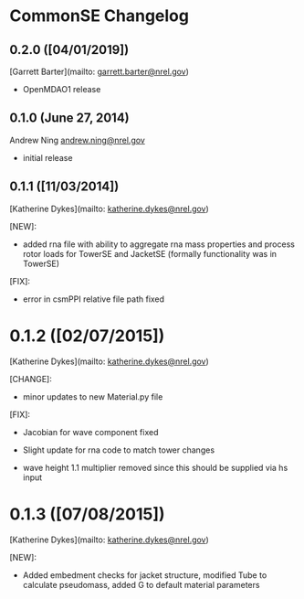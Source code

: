 # CommonSE Changelog

## 0.2.0 ([04/01/2019])

[Garrett Barter](mailto: garrett.barter@nrel.gov)

- OpenMDAO1 release

## 0.1.0 (June 27, 2014)

Andrew Ning <andrew.ning@nrel.gov>

- initial release

## 0.1.1 ([11/03/2014])

[Katherine Dykes](mailto: katherine.dykes@nrel.gov)

[NEW]:

- added rna file with ability to aggregate rna mass properties and process rotor loads for TowerSE and JacketSE (formally functionality was in TowerSE)

[FIX]:

- error in csmPPI relative file path fixed

# 0.1.2 ([02/07/2015])

[Katherine Dykes](mailto: katherine.dykes@nrel.gov)

[CHANGE]:

- minor updates to new Material.py file

[FIX]:

- Jacobian for wave component fixed

- Slight update for rna code to match tower changes

- wave height 1.1 multiplier removed since this should be supplied via hs input

# 0.1.3 ([07/08/2015])

[Katherine Dykes](mailto: katherine.dykes@nrel.gov)

[NEW]:

- Added embedment checks for jacket structure, modified Tube to calculate pseudomass, added G to default material parameters
